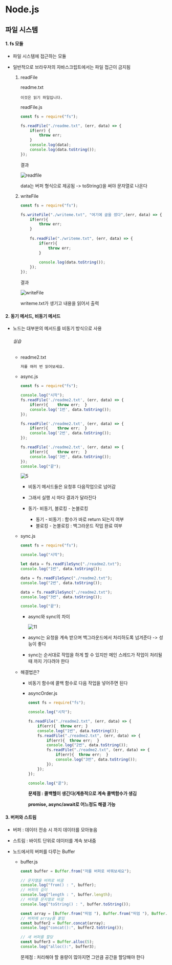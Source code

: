 # Node.js

## 파일 시스템

#### 1. fs 모듈

* 파일 시스템에 접근하는 모듈

* 일반적으로 브라우저의 자바스크립트에서는 파일 접근이 금지됨

  

  1. readFile

     readme.txt

     ```
     이것은 읽기 파일입니다.
     ```

     

     readFile.js

     ```javascript
     const fs = require("fs");
     
     fs.readFile("./readme.txt", (err, data) => {
         if(err) {
             throw err;
         }
         console.log(data);
         console.log(data.toString());
     });
     ```

     

     결과

     ![readfile](https://user-images.githubusercontent.com/20276476/74395793-9064d200-4e53-11ea-95fc-31797fbb8691.png)

     data는 버퍼 형식으로 제공됨 -> toString()을 써야 문자열로 나온다

     

  2. writeFile

     ```javascript
     const fs = require("fs");
     
     fs.writeFile("./writeme.txt", "여기에 글을 썼다",(err, data) => {
         if(err){
             throw err;
         }
         
         fs.readFile("./writeme.txt", (err, data) => {
             if(err){
                 throw err;
             }
             
             console.log(data.toString());
         });
     });
     ```

     

     결과

     ![writeFile](https://user-images.githubusercontent.com/20276476/74396203-a1faa980-4e54-11ea-994e-8d52ae349914.png)

     writeme.txt가 생기고 내용을 읽어서 출력

     

#### 2. 동기 메서드, 비동기 메서드

* 노드는 대부분의 메서드를 비동기 방식으로 사용

  ###### 실습

  * readme2.txt

    ```txt
    저를 여러 번 읽어보세요.
    ```

    

  * async.js

    ```javascript
    const fs = require("fs");
    
    console.log("시작");
    fs.readFile('./readme2.txt', (err, data) => {
        if(err){	throw err;	}
        console.log('1번', data.toString());
    });
    
    fs.readFile('./readme2.txt', (err, data) => {
        if(err){	throw err;	}
        console.log('2번', data.toString());
    });
    
    fs.readFile('./readme2.txt', (err, data) => {
        if(err){	throw err;	}
        console.log('3번', data.toString());
    });
    console.log("끝");
    ```

    ![5](https://user-images.githubusercontent.com/20276476/81761141-261c0600-9504-11ea-8192-147d41a583ac.png)

    * 비동기 메서드들은 요청후 다음작업으로 넘어감
    * 그래서 실행 시 마다 결과가 달라진다

    

    * 동기- 비동기, 블로킹 - 논블로킹
      * 동기 - 비동기 : 함수가 바로 return 되는지 여부
      * 블로킹 - 논블로킹 : 백그라운드 작업 완료 여부

    

  * sync.js

    ```javascript
    const fs = require("fs");
    
    console.log("시작");
    
    let data = fs.readFileSync("./readme2.txt");
    console.log("1번", data.toString());
    
    data = fs.readFileSync("./readme2.txt");
    console.log("2번", data.toString());
    
    data = fs.readFileSync("./readme2.txt");
    console.log("3번", data.toString());
    
    console.log("끝");
    ```

    * async와 sync의 차이

      ![11](https://user-images.githubusercontent.com/20276476/81767019-5d91af00-9512-11ea-8f5b-a5db5d419477.png)

    * async는 요청을 계속 받으며 백그라운드에서 처리하도록 넘겨준다 -> 성능이 좋다

    * sync는 순서대로 작업을 하게 할 수 있지만 메인 스레드가 작업이 처리될 때 까지 기다려야 한다

    

  * 해결법은?

    * 비동기 함수에 콜백 함수로 다음 작업을 넣어주면 된다

    * asyncOrder.js

      ```javascript
      const fs = require("fs");
      
      console.log("시작");
      
      fs.readFile("./readme2.txt", (err, data) => {
          if(err){	throw err; }
          console.log("1번", data.toString());
          fs.readFile("./readme2.txt", (err, data) => {
              if(err){	throw err;	}
              console.log("2번", data.toString());
              fs.readFile("./readme2.txt", (err, data) => {
                  if(err){	throw err;	}
                  console.log("3번", data.toString());
              });
          });
      });
      
      console.log("끝");
      ```

      **문제점 : 콜백헬이 생긴다(계층적으로 계속 콜백함수가 생김**

      **promise, async/await로 어느정도 해결 가능**

  

#### 3. 버퍼와 스트림

* 버퍼 : 데이터 전송 시 까지 데이터를 모아놓음
* 스트림 : 바이트 단위로 데이터를 계속 보내줌



* 노드에서의 버퍼를 다루는 Buffer

  * buffer.js

    ```javascript
    const buffer = Buffer.from("저를 버퍼로 바꿔보세요");
    
    // 문자열을 버퍼로 바꿈
    console.log("from() : ", buffer);
    // 버퍼의 길이
    console.log("length : ", buffer.length);
    // 버퍼를 문자열로 바꿈
    console.log("toString() : ", buffer.toString());

    const array = [Buffer.from("띄엄 "), Buffer.from("띄엄 "), Buffer.from("띄어쓰기")];
    // 버퍼에 array를 붙임
    const buffer2 = Buffer.concat(array);
    console.log("concat():", buffer2.toString());
    
    // 새 버퍼를 할당
    const buffer3 = Buffer.alloc(5);
    console.log("alloc():", buffer3);
    ```
    
    문제점 : 처리해야 할 용량이 많아지면 그만큼 공간을 할당해야 한다





